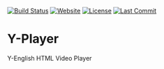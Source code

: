 [![Build Status](https://travis-ci.org/Y-Lab/Y-Player.svg)](https://travis-ci.org/Y-Lab/Y-Player)
[![Website](https://img.shields.io/website-up-down-green-red/https/player.y-english.org.svg)](https://player.y-english.org/)
[![License](https://img.shields.io/github/license/Y-Lab/Y-Player.svg)](https://github.com/Y-Lab/Y-Player/blob/master/LICENSE)
[![Last Commit](https://img.shields.io/github/last-commit/Y-Lab/Y-Player.svg)](https://github.com/Y-Lab/Y-Player/commits/master)

# Y-Player
Y-English HTML Video Player

